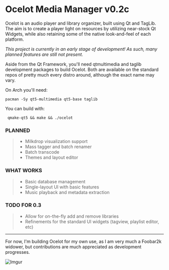 # Ocelot Media Manager v0.2c

Ocelot is an audio player and library organizer, built using Qt and TagLib.
The aim is to create a player light on resources by utilizing near-stock Qt Widgets, while also retaining some of the native look-and-feel of each platform.

_This project is currently in an early stage of development! As such, many planned features are still not present._

Aside from the Qt Framework, you'll need qtmultimedia and taglib development packages to build Ocelot. Both are available on the standard repos of pretty much every distro around, although the exact name may vary.

On Arch you'll need:
~~~~
pacman -Sy qt5-multimedia qt5-base taglib
~~~~

You can build with:
~~~~
 qmake-qt5 && make && ./ocelot
~~~~


### PLANNED
> * Milkdrop visualization support
> * Mass tagger and batch renamer
> * Batch transcode
> * Themes and layout editor

### WHAT WORKS
> * Basic database management
> * Single-layout UI with basic features
> * Music playback and metadata extraction

### TODO FOR 0.3
> * Allow for on-the-fly add and remove libraries
> * Refinements for the standard UI widgets (tagview, playlist editor, etc)
----
For now, I'm building Ocelot for my own use, as I am very much a Foobar2k widower, but contributions are much appreciated as development progresses.

![Imgur](https://i.imgur.com/lKeJrHR.png)
